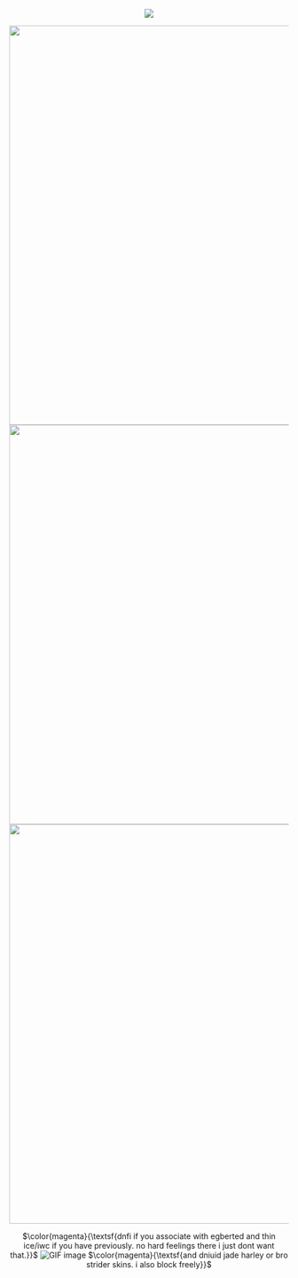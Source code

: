 <div align="center">

![](https://komarev.com/ghpvc/?username=007n7&color=d06c2b&label=views)

<img width="1280" height="720" alt="PNG image" src="https://github.com/user-attachments/assets/3a3fa0a9-6dd1-4c86-aff1-af33e81bac9c" />
 
<img width="1280" height="720" alt="PNG image" src="https://github.com/user-attachments/assets/6d175f4b-cf07-4462-aa95-6e411f0539e0" />

<img width="1280" height="720" alt="PNG image" src="https://github.com/user-attachments/assets/4643adf6-ca21-40b4-856e-d67cf4dcd924" />

$\color{magenta}{\textsf{dnfi if you associate with egberted and thin ice/iwc if you have previously. no hard feelings there i just dont want that.}}$ ![GIF image](https://github.com/user-attachments/assets/9f44a807-e4af-415e-bca4-6a3b8e1ef079)
$\color{magenta}{\textsf{and dniuid jade harley or bro strider skins. i also block freely}}$


</div>
